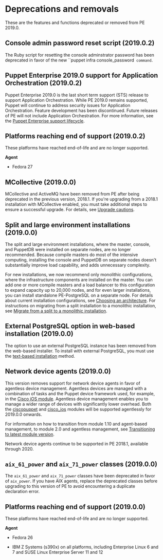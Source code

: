 # Deprecations and removals

These are the features and functions deprecated or removed from PE 2019.0.

## Console admin password reset script \(2019.0.2\)

The Ruby script for resetting the console adminstrator password has been deprecated in favor of the new ``puppet infra console_password` command`. 

## Puppet Enterprise 2019.0 support for Application Orchestration \(2019.0.2\)

Puppet Enterprise 2019.0 is the last short term support \(STS\) release to support Application Orchestration. While PE 2019.0 remains supported, Puppet will continue to address security issues for Application Orchestration. Feature development has been discontinued. Future releases of PE will not include Application Orchestration. For more information, see the [Puppet Enterprise support lifecycle](https://puppet.com/misc/puppet-enterprise-lifecycle).

## Platforms reaching end of support \(2019.0.2\)

These platforms have reached end-of-life and are no longer supported.

**Agent**

-   Fedora 27


## MCollective \(2019.0.0\)

MCollective and ActiveMQ have been removed from PE after being deprecated in the previous version, 2018.1. If you're upgrading from a 2018.1 installation with MCollective enabled, you must take additional steps to ensure a successful upgrade. For details, see [Upgrade cautions](upgrading_pe.md#). 

## Split and large environment installations \(2019.0.0\)

The split and large environment installations, where the master, console, and PuppetDB were installed on separate nodes, are no longer recommended. Because compile masters do most of the intensive computing, installing the console and PuppetDB on separate nodes doesn't substantially improve load capability, and adds unnecessary complexity.

For new installations, we now recommend only monolithic configurations, where the infrastructure components are installed on the master. You can add one or more compile masters and a load balancer to this configuration to expand capacity up to 20,000 nodes, and for even larger installations, you can install standalone PE-PostgreSQL on a separate node. For details about current installation configurations, see [Choosing an architecture](choosing_an_architecture.md). For instructions on migrating from a split installation to a monolithic installation, see [Migrate from a split to a monolithic installation](upgrading_pe.md#).

## External PostgreSQL option in web-based installation \(2019.0.0\)

The option to use an external PostgreSQL instance has been removed from the web-based installer. To install with external PostgreSQL, you must use the [text-based installation](installing_pe.md#) method.

## Network device agents \(2019.0.0\)

This version removes support for network device agents in favor of agentless device management. Agentless devices are managed with a combination of tasks and the Puppet device framework used, for example, in the [Cisco iOS module](https://puppet.com/blog/introducing-new-cisco-ios-module-agentless-device-management). Agentless device management enables you to manage a wider range of devices with significantly lower overhead. Both the [ciscopuppet](https://forge.puppet.com/puppetlabs/ciscopuppet) and [cisco\_ios](https://forge.puppet.com/puppetlabs/cisco_ios) modules will be supported agentlessly for 2019.0.0 onwards.

For information on how to transition from module 1.10 and agent-based management, to module 2.0 and agentless management, see [Transitioning to latest module version](https://github.com/cisco/cisco-network-puppet-module/blob/develop/docs/README-install_guide.md#transitioning-to-latest-module-version).

Network device agents continue to be supported in PE 2018.1, available through 2020.

## `aix_61_power` and `aix_71_power` classes \(2019.0.0\)

The `aix_61_power` and `aix_71_power` classes have been deprecated in favor of `aix_power`. If you have AIX agents, replace the deprecated classes before upgrading to this version of PE to avoid encountering a duplicate declaration error.

## Platforms reaching end of support \(2019.0.0\)

These platforms have reached end-of-life and are no longer supported.

**Agent**

-   Fedora 26

-   IBM Z Systems \(s390x\) on all platforms, including Enterprise Linux 6 and 7 and SUSE Linux Enterprise Server 11 and 12


